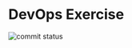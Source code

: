 # DevOps Exercise


![commit status](https://github.com/Pspgome/python_package_exercise/actions/workflows/main.yml/badge.svg)
